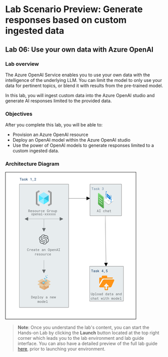# Lab Scenario Preview: Generate responses based on custom ingested data

## Lab 06: Use your own data with Azure OpenAI

### Lab overview

The Azure OpenAI Service enables you to use your own data with the intelligence of the underlying LLM. You can limit the model to only use your data for pertinent topics, or blend it with results from the pre-trained model.

In this lab, you will ingest custom data into the Azure OpenAI studio and generate AI responses limited to the provided data.

### Objectives

After you complete this lab, you will be able to:

-   Provision an Azure OpenAI resource
-   Deploy an OpenAI model within the Azure OpenAI studio
-   Use the power of OpenAI models to generate responses limited to a custom ingested data.

### Architecture Diagram

  ![](media/lab-06-ad.PNG "Architecture Diagram")

>**Note**: Once you understand the lab's content, you can start the Hands-on Lab by clicking the **Launch** button located at the top right corner which leads you to the lab environment and lab guide interface. You can also have a detailed preview of the full lab guide [here](https://experience.cloudlabs.ai/#/labguidepreview/f8821d10-ec8c-4e1b-bde3-d8de68b1930d), prior to launching your environment.
